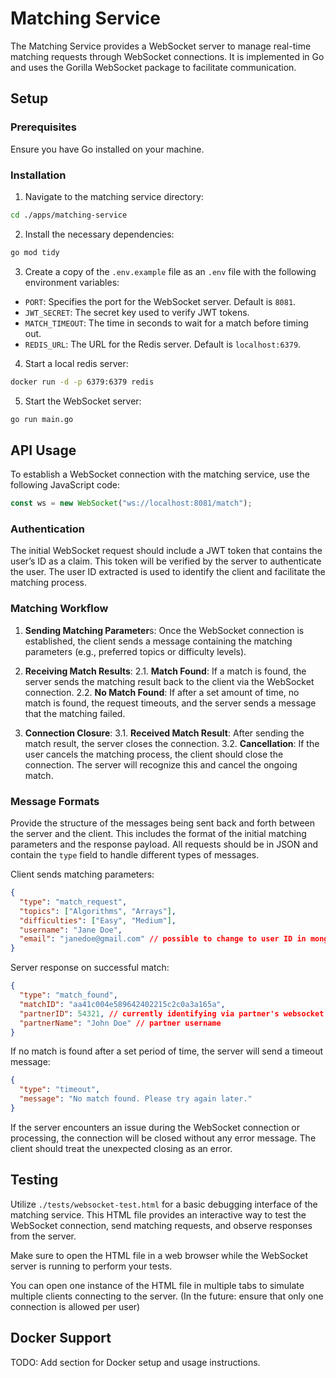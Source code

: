 # Matching Service

The Matching Service provides a WebSocket server to manage real-time matching requests through WebSocket connections. It is implemented in Go and uses the Gorilla WebSocket package to facilitate communication.

## Setup

### Prerequisites

Ensure you have Go installed on your machine.

### Installation

1. Navigate to the matching service directory:

```bash
cd ./apps/matching-service
```

2. Install the necessary dependencies:

```bash
go mod tidy
```

3. Create a copy of the `.env.example` file as an `.env` file with the following environment variables:

- `PORT`: Specifies the port for the WebSocket server. Default is `8081`.
- `JWT_SECRET`: The secret key used to verify JWT tokens.
- `MATCH_TIMEOUT`: The time in seconds to wait for a match before timing out.
- `REDIS_URL`: The URL for the Redis server. Default is `localhost:6379`.

4. Start a local redis server:

```bash
docker run -d -p 6379:6379 redis
```

5. Start the WebSocket server:

```bash
go run main.go
```

## API Usage

To establish a WebSocket connection with the matching service, use the following JavaScript code:

```javascript
const ws = new WebSocket("ws://localhost:8081/match");
```

### Authentication

The initial WebSocket request should include a JWT token that contains the user’s ID as a claim. This token will be verified by the server to authenticate the user. The user ID extracted is used to identify the client and facilitate the matching process.

### Matching Workflow

1. **Sending Matching Parameter**s: Once the WebSocket connection is established, the client sends a message containing the matching parameters (e.g., preferred topics or difficulty levels).

2. **Receiving Match Results**:
   2.1. **Match Found**: If a match is found, the server sends the matching result back to the client via the WebSocket connection.
   2.2. **No Match Found**: If after a set amount of time, no match is found, the request timeouts, and the server sends a message that the matching failed.

3. **Connection Closure**:
   3.1. **Received Match Result**: After sending the match result, the server closes the connection.
   3.2. **Cancellation**: If the user cancels the matching process, the client should close the connection. The server will recognize this and cancel the ongoing match.

### Message Formats

Provide the structure of the messages being sent back and forth between the server and the client. This includes the format of the initial matching parameters and the response payload. All requests should be in JSON and contain the `type` field to handle different types of messages.

Client sends matching parameters:

```json
{
  "type": "match_request",
  "topics": ["Algorithms", "Arrays"],
  "difficulties": ["Easy", "Medium"],
  "username": "Jane Doe",
  "email": "janedoe@gmail.com" // possible to change to user ID in mongodb
}
```

Server response on successful match:

```json
{
  "type": "match_found",
  "matchID": "aa41c004e589642402215c2c0a3a165a",
  "partnerID": 54321, // currently identifying via partner's websocket port --> change to user ID in mongodb
  "partnerName": "John Doe" // partner username
}
```

If no match is found after a set period of time, the server will send a timeout message:

```json
{
  "type": "timeout",
  "message": "No match found. Please try again later."
}
```

If the server encounters an issue during the WebSocket connection or processing, the connection will be closed without any error message. The client should treat the unexpected closing as an error.

## Testing

Utilize `./tests/websocket-test.html` for a basic debugging interface of the matching service. This HTML file provides an interactive way to test the WebSocket connection, send matching requests, and observe responses from the server.

Make sure to open the HTML file in a web browser while the WebSocket server is running to perform your tests.

You can open one instance of the HTML file in multiple tabs to simulate multiple clients connecting to the server. (In the future: ensure that only one connection is allowed per user)

## Docker Support

TODO: Add section for Docker setup and usage instructions.
